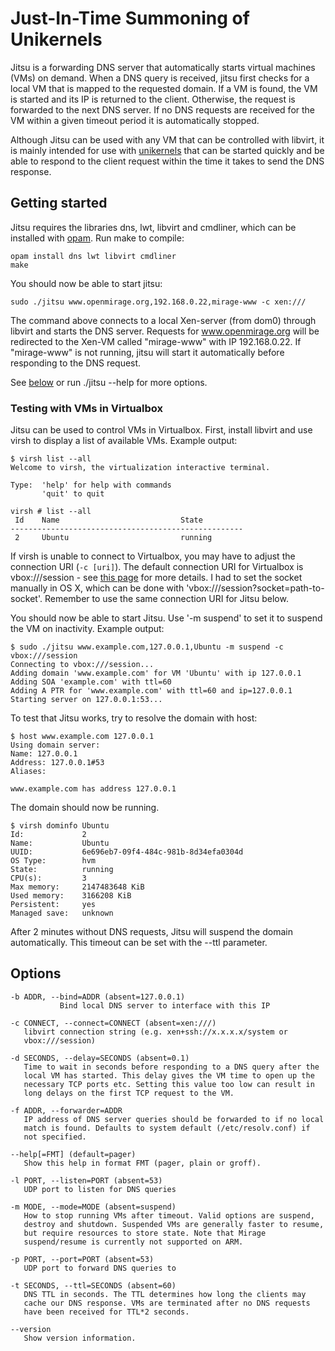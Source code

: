 # Just-In-Time Summoning of Unikernels #

Jitsu is a forwarding DNS server that automatically starts virtual machines (VMs) on demand. When a DNS query is received, jitsu first checks for a local VM that is mapped to the requested domain. If a VM is found, the VM is started and its IP is returned to the client. Otherwise, the request is forwarded to the next DNS server. If no DNS requests are received for the VM within a given timeout period it is automatically stopped. 

Although Jitsu can be used with any VM that can be controlled with libvirt, it is mainly intended for use with [unikernels](http://www.openmirage.org) that can be started quickly and be able to respond to the client request within the time it takes to send the DNS response. 

## Getting started ##

Jitsu requires the libraries dns, lwt, libvirt and cmdliner, which can be installed with [opam](https://opam.ocaml.org). Run make to compile:

```
opam install dns lwt libvirt cmdliner
make
```

You should now be able to start jitsu:

```
sudo ./jitsu www.openmirage.org,192.168.0.22,mirage-www -c xen:/// 
```

The command above connects to a local Xen-server (from dom0) through libvirt and starts the DNS server. Requests for www.openmirage.org will be redirected to the Xen-VM called "mirage-www" with IP 192.168.0.22. If "mirage-www" is not running, jitsu will start it automatically before responding to the DNS request.

See [below](#Options) or run ./jitsu --help for more options.

### Testing with VMs in Virtualbox ###
Jitsu can be used to control VMs in Virtualbox. First, install libvirt and use virsh to display a list of available VMs. Example output:

```
$ virsh list --all
Welcome to virsh, the virtualization interactive terminal.

Type:  'help' for help with commands
       'quit' to quit

virsh # list --all
 Id    Name                           State
----------------------------------------------------
 2     Ubuntu                         running
```

If virsh is unable to connect to Virtualbox, you may have to adjust the connection URI (`-c [uri]`). The default connection URI for Virtualbox is vbox:///session - see [this page](https://libvirt.org/remote.html) for more details. I had to set the socket manually in OS X, which can be done with 'vbox:///session?socket=path-to-socket'. Remember to use the same connection URI for Jitsu below.

You should now be able to start Jitsu. Use '-m suspend' to set it to suspend the VM on inactivity. Example output:

```
$ sudo ./jitsu www.example.com,127.0.0.1,Ubuntu -m suspend -c vbox:///session
Connecting to vbox:///session...
Adding domain 'www.example.com' for VM 'Ubuntu' with ip 127.0.0.1
Adding SOA 'example.com' with ttl=60
Adding A PTR for 'www.example.com' with ttl=60 and ip=127.0.0.1
Starting server on 127.0.0.1:53...
```

To test that Jitsu works, try to resolve the domain with host:

```
$ host www.example.com 127.0.0.1
Using domain server:
Name: 127.0.0.1
Address: 127.0.0.1#53
Aliases:

www.example.com has address 127.0.0.1
```

The domain should now be running.

```
$ virsh dominfo Ubuntu
Id:             2
Name:           Ubuntu
UUID:           6e696eb7-09f4-484c-981b-8d34efa0304d
OS Type:        hvm
State:          running
CPU(s):         3
Max memory:     2147483648 KiB
Used memory:    3166208 KiB
Persistent:     yes
Managed save:   unknown
```

After 2 minutes without DNS requests, Jitsu will suspend the domain automatically. This timeout can be set with the --ttl parameter.

## Options ##

```
-b ADDR, --bind=ADDR (absent=127.0.0.1)
           Bind local DNS server to interface with this IP

-c CONNECT, --connect=CONNECT (absent=xen:///)
   libvirt connection string (e.g. xen+ssh://x.x.x.x/system or
   vbox:///session)

-d SECONDS, --delay=SECONDS (absent=0.1)
   Time to wait in seconds before responding to a DNS query after the
   local VM has started. This delay gives the VM time to open up the
   necessary TCP ports etc. Setting this value too low can result in
   long delays on the first TCP request to the VM.

-f ADDR, --forwarder=ADDR
   IP address of DNS server queries should be forwarded to if no local
   match is found. Defaults to system default (/etc/resolv.conf) if
   not specified.

--help[=FMT] (default=pager)
   Show this help in format FMT (pager, plain or groff).

-l PORT, --listen=PORT (absent=53)
   UDP port to listen for DNS queries

-m MODE, --mode=MODE (absent=suspend)
   How to stop running VMs after timeout. Valid options are suspend,
   destroy and shutdown. Suspended VMs are generally faster to resume,
   but require resources to store state. Note that Mirage
   suspend/resume is currently not supported on ARM.

-p PORT, --port=PORT (absent=53)
   UDP port to forward DNS queries to

-t SECONDS, --ttl=SECONDS (absent=60)
   DNS TTL in seconds. The TTL determines how long the clients may
   cache our DNS response. VMs are terminated after no DNS requests
   have been received for TTL*2 seconds.

--version
   Show version information.
```

